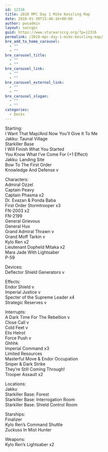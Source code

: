 ```yaml
---
id: 12316
title: 2018 MPC Day 1 Mike Kessling Map
date: 2018-01-30T15:46:16+00:00
author: pwsadmin
layout: swccgpc
guid: https://www.starwarsccg.org/?p=12316
permalink: /2018-mpc-day-1-mike-kessling-map/
bre_add_to_home_carousel:
  - ""
  - ""
bre_carousel_title:
  - ""
  - ""
bre_carousel_link:
  - ""
  - ""
bre_carousel_external_link:
  - ""
  - ""
bre_carousel_slogan:
  - ""
  - ""
categories:
  - Decks
---
```

Starting:  
I Want That Map/And Now You’ll Give It To Me  
Jakku: Taunal Village  
Starkiller Base  
I Will Finish What You Started  
You Know What I’ve Come For (+1 Effect)  
Jakku: Landing Site  
Bow To The First Order  
Knowledge And Defense v

Characters:  
Admiral Ozzel  
Captain Peavy  
Captain Phasma x2  
Dr. Evazan & Ponda Baba  
First Order Stormtrooper x3  
FN-2003 x2  
FN-2199  
General Grievous  
General Hux  
Grand Admiral Thrawn v  
Grand Moff Tarkin v  
Kylo Ren x2  
Lieutenant Dopheld Mitaka x2  
Mara Jade With Lightsaber  
P-59

Devices:  
Deflector Shield Generators v

Effects:  
Endor Shield v  
Imperial Justice v  
Specter of the Supreme Leader x4  
Strategic Reserves v

Interrupts:  
A Dark Time For The Rebellion v  
Close Call v  
Cold Feet v  
Elis Helrot  
Force Push v  
Ghhhk  
Imperial Command x3  
Limited Resources  
Masterful Move & Endor Occupation  
Sniper & Dark Strike  
They’re Still Coming Through!  
Trooper Assault x2

Locations:  
Jakku  
Starkiller Base: Forest  
Starkiller Base: Interrogation Room  
Starkiller Base: Shield Control Room

Starships:  
Finalizer  
Kylo Ren’s Command Shuttle  
Zuckuss In Mist Hunter

Weapons:  
Kylo Ren’s Lightsaber x2